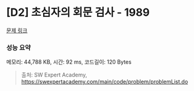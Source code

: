 # [D2] 초심자의 회문 검사 - 1989 

[문제 링크](https://swexpertacademy.com/main/code/problem/problemDetail.do?contestProbId=AV5PyTLqAf4DFAUq) 

### 성능 요약

메모리: 44,788 KB, 시간: 92 ms, 코드길이: 120 Bytes



> 출처: SW Expert Academy, https://swexpertacademy.com/main/code/problem/problemList.do